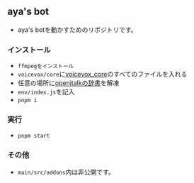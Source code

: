 ## aya's bot
- aya's botを動かすためのリポジトリです。
### インストール
- `ffmpegをインストール`
- `voicevox/core`に[voicevox_core](https://github.com/voicevox/voicevox_core)のすべてのファイルを入れる
- 任意の場所に[openjtalkの辞書](https://jaist.dl.sourceforge.net/project/open-jtalk/Dictionary/open_jtalk_dic-1.11/open_jtalk_dic_utf_8-1.11.tar.gz)を解凍
- `env/index.js`を記入
- `pnpm i`
### 実行
- `pnpm start`
### その他
- `main/src/addons`内は非公開です。